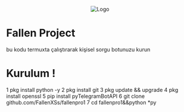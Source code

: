 <p style="text-align:center;"><img src="https://i.hizliresim.com/f4hx94n.jpg" alt="Logo"></p>

# Fallen Project 
bu kodu termuxta çalıştırarak kişisel sorgu botunuzu kurun

# Kurulum !
1 pkg install python -y
2 pkg install git
3 pkg update && upgrade
4 pkg install openssl
5 pip install pyTelegramBotAPI
6 git clone github.com/FallenXSs/fallenpro1
7 cd fallenpro1&&python *py
